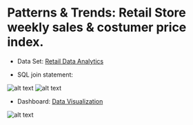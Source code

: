 # Patterns & Trends: Retail Store weekly sales & costumer price index.

* Data Set: [Retail Data Analytics](https://www.kaggle.com/manjeetsingh/retaildataset?select=Features+data+set.csv)

* SQL join statement: 

![alt text](https://github.com/nnzrr/SQL-examples/blob/main/SQL:%20JOIN/screenshot/join.PNG)
![alt text](https://github.com/nnzrr/SQL-examples/blob/main/SQL:%20JOIN/screenshot/result.PNG)

* Dashboard: [Data Visualization](https://public.tableau.com/app/profile/nazarudin.ahmad/viz/PatternsTrendsRetailStoreweeklysalescostumerpriceindex_/Dashboard1)

![alt text](https://github.com/nnzrr/SQL-examples/blob/main/SQL:%20JOIN/screenshot/Dashboard%20patterns%20and%20trends.png)
